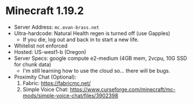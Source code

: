 # Minecraft 1.19.2
- Server Address: `mc.evan-brass.net`
- Ultra-hardcode: Natural Health regen is turned off (use Gapples)
  - If you die, log out and back in to start a new life.
- Whitelist not enforced
- Hosted: US-west1-b (Oregon)
- Server Specs: google compute e2-medium (4GB mem, 2vcpu, 10G SSD for chunk data)
  - I'm still learning how to use the cloud so... there will be bugs.
- Proximity Chat (Optional):
  1. Fabric: https://fabricmc.net/
  2. Simple Voice Chat: https://www.curseforge.com/minecraft/mc-mods/simple-voice-chat/files/3902398
